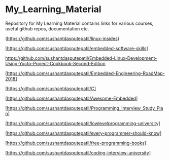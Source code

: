 # My_Learning_Material

Repository for My Learning Material contains links for various courses, useful github repos, documentation etc.

(https://github.com/sushantdasputepatil/linux-insides)

[https://github.com/sushantdasputepatil/embedded-software-skills]

https://github.com/sushantdasputepatil/Embedded-Linux-Development-Using-Yocto-Project-Cookbook-Second-Edition

[https://github.com/sushantdasputepatil/Embedded-Engineering-RoadMap-2018]

[https://github.com/sushantdasputepatil/C]

[https://github.com/sushantdasputepatil/Awesome-Embedded]

[https://github.com/sushantdasputepatil/Programming_Interview_Study_Plan]

[https://github.com/sushantdasputepatil/lowlevelprogramming-university]

[https://github.com/sushantdasputepatil/every-programmer-should-know]

[https://github.com/sushantdasputepatil/free-programming-books]

[https://github.com/sushantdasputepatil/coding-interview-university]
